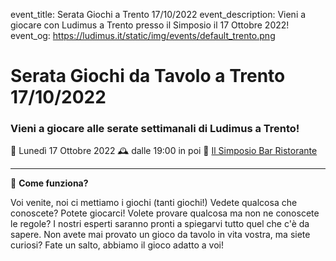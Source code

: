 event_title: Serata Giochi a Trento 17/10/2022
event_description: Vieni a giocare con Ludimus a Trento presso il Simposio il 17 Ottobre 2022!
event_og: https://ludimus.it/static/img/events/default_trento.png

# Serata Giochi da Tavolo a Trento 17/10/2022

### Vieni a giocare alle serate settimanali di Ludimus a Trento!

📅 Lunedì 17 Ottobre 2022
🕰 dalle 19:00 in poi
📍 [Il Simposio Bar Ristorante](https://g.page/ilsimposiotrento?share)

---

🎲 **Come funziona?**

Voi venite, noi ci mettiamo i giochi (tanti giochi!)
Vedete qualcosa che conoscete? Potete giocarci!
Volete provare qualcosa ma non ne conoscete le regole? I nostri esperti saranno pronti a spiegarvi tutto quel che c'è da sapere.
Non avete mai provato un gioco da tavolo in vita vostra, ma siete curiosi? Fate un salto, abbiamo il gioco adatto a voi!